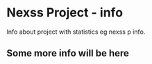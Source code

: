 # Nexss Project - info

Info about project with statistics eg nexss p info.

## Some more info will be here
